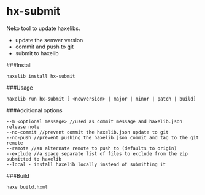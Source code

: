 hx-submit
=========

Neko tool to update haxelibs.
- update the semver version
- commit and push to git
- submit to haxelib

###Install

```
haxelib install hx-submit
```

###Usage

```
haxelib run hx-submit [ <newversion> | major | minor | patch | build]
```

###Additional options

```
--m <optional message> //used as commit message and haxelib.json release note
--no-commit //prevent commit the haxelib.json update to git
--no-push //prevent pushing the haxelib.json commit and tag to the git remote
--remote //an alternate remote to push to (defaults to origin)
--exclude //a space separate list of files to exclude from the zip submitted to haxelib
--local - install haxelib locally instead of submitting it
```

###Build

```
haxe build.hxml
```
